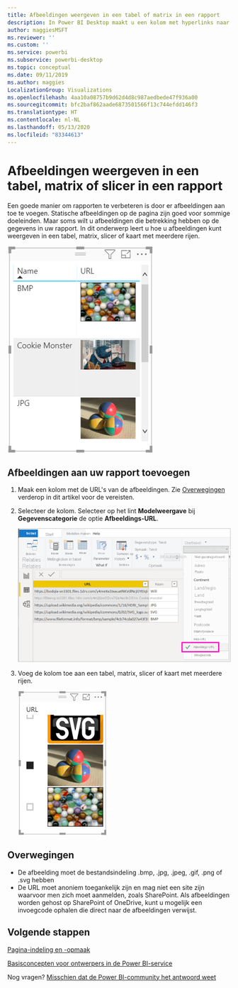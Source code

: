```yaml
---
title: Afbeeldingen weergeven in een tabel of matrix in een rapport
description: In Power BI Desktop maakt u een kolom met hyperlinks naar afbeeldingen. Voeg vervolgens in Power BI Desktop of de Power BI-service deze hyperlinks toe aan een tabel, matrix, slicer of kaart met meerdere rijen in een rapport om de afbeelding weer te geven.
author: maggiesMSFT
ms.reviewer: ''
ms.custom: ''
ms.service: powerbi
ms.subservice: powerbi-desktop
ms.topic: conceptual
ms.date: 09/11/2019
ms.author: maggies
LocalizationGroup: Visualizations
ms.openlocfilehash: 4aa10a08757b9d62d4d8c987aedbede47f936a00
ms.sourcegitcommit: bfc2baf862aade6873501566f13c744efdd146f3
ms.translationtype: HT
ms.contentlocale: nl-NL
ms.lasthandoff: 05/13/2020
ms.locfileid: "83344613"
---
```

# <a name="display-images-in-a-table-matrix-or-slicer-in-a-report"></a>Afbeeldingen weergeven in een tabel, matrix of slicer in een rapport

Een goede manier om rapporten te verbeteren is door er afbeeldingen aan toe te voegen. Statische afbeeldingen op de pagina zijn goed voor sommige doeleinden. Maar soms wilt u afbeeldingen die betrekking hebben op de gegevens in uw rapport. In dit onderwerp leert u hoe u afbeeldingen kunt weergeven in een tabel, matrix, slicer of kaart met meerdere rijen. 

![URL-afbeeldingen in een tabel](media/power-bi-images-tables/power-bi-url-images-table.png)

## <a name="add-images-to-your-report"></a>Afbeeldingen aan uw rapport toevoegen

1. Maak een kolom met de URL's van de afbeeldingen. Zie [Overwegingen](#considerations) verderop in dit artikel voor de vereisten.

1. Selecteer de kolom. Selecteer op het lint **Modelweergave** bij **Gegevenscategorie** de optie **Afbeeldings-URL**.

    ![Gegevenscategorie instellen op Afbeeldings-URL](media/power-bi-images-tables/power-bi-set-url-image.png)

1. Voeg de kolom toe aan een tabel, matrix, slicer of kaart met meerdere rijen.

    ![Slicer met afbeeldingen](media/power-bi-images-tables/power-bi-url-images-slicer.png)

## <a name="considerations"></a>Overwegingen

- De afbeelding moet de bestandsindeling .bmp, .jpg, .jpeg, .gif, .png of .svg hebben
- De URL moet anoniem toegankelijk zijn en mag niet een site zijn waarvoor men zich moet aanmelden, zoals SharePoint. Als afbeeldingen worden gehost op SharePoint of OneDrive, kunt u mogelijk een invoegcode ophalen die direct naar de afbeeldingen verwijst. 


## <a name="next-steps"></a>Volgende stappen

[Pagina-indeling en -opmaak](/learn/modules/visuals-in-power-bi/12-formatting)

[Basisconcepten voor ontwerpers in de Power BI-service](../fundamentals/service-basic-concepts.md)

Nog vragen? [Misschien dat de Power BI-community het antwoord weet](https://community.powerbi.com/)
